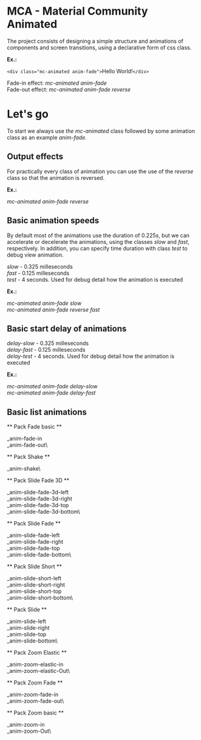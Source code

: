 # MCA - Material Community Animated

The project consists of designing a simple structure and animations of components and screen transitions, using a declarative form of css class.

**Ex.:**

`<div class="mc-animated anim-fade">`Hello World!`</div>`

Fade-in effect: _mc-animated anim-fade_\
Fade-out effect: _mc-animated anim-fade reverse_

# Let's go

To start we always use _the mc-animated_ class followed by some animation class as an example _anim-fade_.

##  Output effects 

For practically every class of animation you can use the use of the _reverse_ class so that the animation is reversed.

**Ex.:**

_mc-animated anim-fade reverse_


## Basic animation speeds

By default most of the animations use the duration of 0.225s, but we can accelerate or decelerate the animations, using the classes _slow_ and _fast_, respectively. In addition, you can specify time duration with class _test_ to debug view animation.

_slow_ - 0.325 milleseconds\
_fast_ - 0.125 milleseconds\
_test_ - 4 seconds. Used for debug detail how the animation is executed

**Ex.:**

_mc-animated anim-fade slow_\
_mc-animated anim-fade reverse fast_

## Basic start delay of animations

_delay-slow_ - 0.325 milleseconds\
_delay-fast_ - 0.125 milleseconds\
_delay-test_ - 4 seconds. Used for debug detail how the animation is executed

**Ex.:**

_mc-animated anim-fade delay-slow_\
_mc-animated anim-fade delay-fast_



## Basic list animations

** Pack Fade basic **

_anim-fade-in\
_anim-fade-out\

** Pack Shake **

_anim-shake\

** Pack Slide Fade 3D **

_anim-slide-fade-3d-left\
_anim-slide-fade-3d-right\
_anim-slide-fade-3d-top\
_anim-slide-fade-3d-bottom\

** Pack Slide Fade **

_anim-slide-fade-left\
_anim-slide-fade-right\
_anim-slide-fade-top\
_anim-slide-fade-bottom\

** Pack Slide Short **

_anim-slide-short-left\
_anim-slide-short-right\
_anim-slide-short-top\
_anim-slide-short-bottom\

** Pack Slide **

_anim-slide-left\
_anim-slide-right\
_anim-slide-top\
_anim-slide-bottom\

** Pack Zoom Elastic **

_anim-zoom-elastic-in\
_anim-zoom-elastic-Out\

** Pack Zoom Fade **

_anim-zoom-fade-in\
_anim-zoom-fade-out\

** Pack Zoom basic **

_anim-zoom-in\
_anim-zoom-Out\
